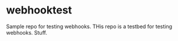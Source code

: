# webhooktest
Sample repo for testing webhooks. THis repo is a testbed for testing webhooks. Stuff.
